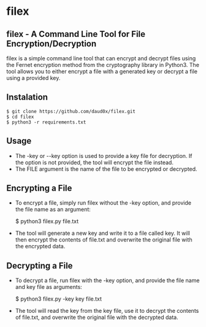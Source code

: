 # filex
## filex - A Command Line Tool for File Encryption/Decryption
filex is a simple command line tool that can encrypt and decrypt files using the Fernet encryption method from the cryptography library in Python3. The tool allows you to either encrypt a file with a generated key or decrypt a file using a provided key.

## Instalation
    $ git clone https://github.com/daud0x/filex.git
    $ cd filex
    $ python3 -r requirements.txt

## Usage
- The -key or --key option is used to provide a key file for decryption. If the option is not provided, the tool will encrypt the file instead.
- The FILE argument is the name of the file to be encrypted or decrypted.

## Encrypting a File
- To encrypt a file, simply run filex without the -key option, and provide the file name as an argument:

    $ python3 filex.py file.txt
- The tool will generate a new key and write it to a file called key. It will then encrypt the contents of file.txt and overwrite the original file with the encrypted data.

## Decrypting a File
- To decrypt a file, run filex with the -key option, and provide the file name and key file as arguments:

    $ python3 filex.py -key key file.txt

- The tool will read the key from the key file, use it to decrypt the contents of file.txt, and overwrite the original file with the decrypted data.
